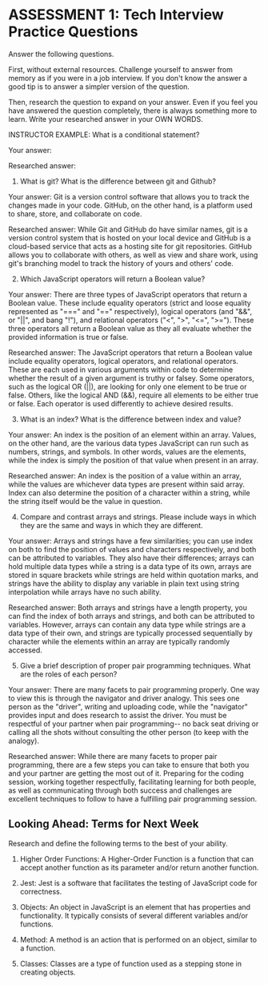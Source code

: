 # ASSESSMENT 1: Tech Interview Practice Questions

Answer the following questions.

First, without external resources. Challenge yourself to answer from memory as if you were in a job interview. If you don't know the answer a good tip is to answer a simpler version of the question.

Then, research the question to expand on your answer. Even if you feel you have answered the question completely, there is always something more to learn. Write your researched answer in your OWN WORDS.

INSTRUCTOR EXAMPLE: What is a conditional statement?

Your answer:

Researched answer:

1. What is git? What is the difference between git and Github?

Your answer: Git is a version control software that allows you to track the changes made in your code. GitHub, on the other hand, is a platform used to share, store, and collaborate on code.

Researched answer: While Git and GitHub do have similar names, git is a version control system that is hosted on your local device and GitHub is a cloud-based service that acts as a hosting site for git repositories. GitHub allows you to collaborate with others, as well as view and share work, using git's branching model to track the history of yours and others' code.

2. Which JavaScript operators will return a Boolean value?

Your answer: There are three types of JavaScript operators that return a Boolean value. These include equality operators (strict and loose equality represented as "===" and "==" respectively), logical operators (and "&&", or "||", and bang "!"), and relational operators ("<", ">", "<=", ">="). These three operators all return a Boolean value as they all evaluate whether the provided information is true or false.

Researched answer: The JavaScript operators that return a Boolean value include equality operators, logical operators, and relational operators. These are each used in various arguments within code to determine whether the result of a given argument is truthy or falsey. Some operators, such as the logical OR (||), are looking for only one element to be true or false. Others, like the logical AND (&&), require all elements to be either true or false. Each operator is used differently to achieve desired results.

3. What is an index? What is the difference between index and value?

Your answer: An index is the position of an element within an array. Values, on the other hand, are the various data types JavaScript can run such as numbers, strings, and symbols. In other words, values are the elements, while the index is simply the position of that value when present in an array.

Researched answer: An index is the position of a value within an array, while the values are whichever data types are present within said array. Index can also determine the position of a character within a string, while the string itself would be the value in question.

4. Compare and contrast arrays and strings. Please include ways in which they are the same and ways in which they are different.

Your answer: Arrays and strings have a few similarities; you can use index on both to find the position of values and characters respectively, and both can be attributed to variables. They also have their differences; arrays can hold multiple data types while a string is a data type of its own, arrays are stored in square brackets while strings are held within quotation marks, and strings have the ability to display any variable in plain text using string interpolation while arrays have no such ability.

Researched answer: Both arrays and strings have a length property, you can find the index of both arrays and strings, and both can be attributed to variables. However, arrays can contain any data type while strings are a data type of their own, and strings are typically processed sequentially by character while the elements within an array are typically randomly accessed.

5. Give a brief description of proper pair programming techniques. What are the roles of each person?

Your answer: There are many facets to pair programming properly. One way to view this is through the navigator and driver analogy. This sees one person as the "driver", writing and uploading code, while the "navigator" provides input and does research to assist the driver. You must be respectful of your partner when pair programming-- no back seat driving or calling all the shots without consulting the other person (to keep with the analogy).

Researched answer: While there are many facets to proper pair programming, there are a few steps you can take to ensure that both you and your partner are getting the most out of it. Preparing for the coding session, working together respectfully, facilitating learning for both people, as well as communicating through both success and challenges are excellent techniques to follow to have a fulfilling pair programming session.

## Looking Ahead: Terms for Next Week

Research and define the following terms to the best of your ability.

1. Higher Order Functions: A Higher-Order Function is a function that can accept another function as its parameter and/or return another function.

2. Jest: Jest is a software that facilitates the testing of JavaScript code for correctness.

3. Objects: An object in JavaScript is an element that has properties and functionality. It typically consists of several different variables and/or functions.

4. Method: A method is an action that is performed on an object, similar to a function.

5. Classes: Classes are a type of function used as a stepping stone in creating objects.
